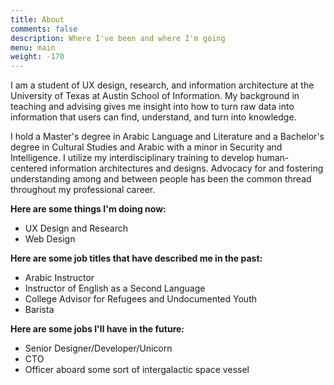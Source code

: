 ```yaml
---
title: About
comments: false
description: Where I've been and where I'm going
menu: main
weight: -170
---
```


I am a student of UX design, research, and information architecture at the University of Texas at Austin School of Information. My background in teaching and advising gives me insight into how to turn raw data into information that users can find, understand, and turn into knowledge.

I hold a Master's degree in Arabic Language and Literature and a Bachelor's degree in Cultural Studies and Arabic with a minor in Security and Intelligence. I utilize my interdisciplinary training to develop human-centered information architectures and designs. Advocacy for and fostering understanding among and between people has been the common thread throughout my professional career.

**Here are some things I'm doing now:**

* UX Design and Research
* Web Design

**Here are some job titles that have described me in the past:**

* Arabic Instructor
* Instructor of English as a Second Language
* College Advisor for Refugees and Undocumented Youth
* Barista

**Here are some jobs I'll have in the future:**

* Senior Designer/Developer/Unicorn
* CTO
* Officer aboard some sort of intergalactic space vessel
